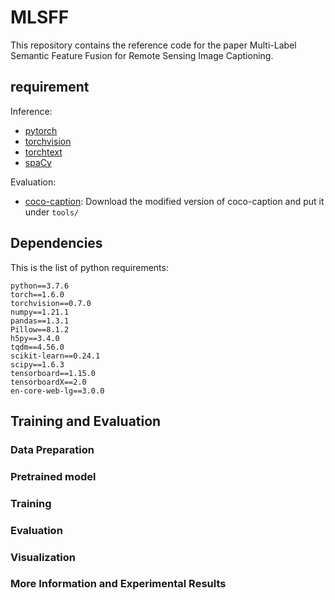 # MLSFF

This repository contains the reference code for the paper Multi-Label Semantic Feature Fusion for Remote Sensing Image Captioning.

## requirement

Inference:

- [pytorch](http://pytorch.org/)
- [torchvision](https://github.com/pytorch/vision)
- [torchtext](https://github.com/pytorch/text)
- [spaCy](https://github.com/explosion/spaCy)

Evaluation:

- [coco-caption](https://github.com/jiasenlu/coco-caption): Download the modified version of coco-caption and put it under `tools/`

## Dependencies
This is the list of python requirements:
```
python==3.7.6
torch==1.6.0
torchvision==0.7.0
numpy==1.21.1
pandas==1.3.1
Pillow==8.1.2
h5py==3.4.0
tqdm==4.56.0
scikit-learn==0.24.1
scipy==1.6.3
tensorboard==1.15.0
tensorboardX==2.0
en-core-web-lg==3.0.0
```
## Training and Evaluation
### Data Preparation

### Pretrained model

### Training

### Evaluation

### Visualization

### More Information and Experimental Results

